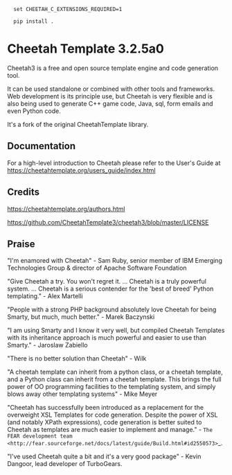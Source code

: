 ```console
  set CHEETAH_C_EXTENSIONS_REQUIRED=1 
  
  pip install .
```



Cheetah Template 3.2.5a0
========================

Cheetah3 is a free and open source template engine and code generation tool.

It can be used standalone or combined with other tools and frameworks. Web
development is its principle use, but Cheetah is very flexible and is also being
used to generate C++ game code, Java, sql, form emails and even Python code.

It's a fork of the original CheetahTemplate library.

Documentation
-------------

For a high-level introduction to Cheetah please refer to the User's Guide
at https://cheetahtemplate.org/users_guide/index.html

Credits
-------

https://cheetahtemplate.org/authors.html

https://github.com/CheetahTemplate3/cheetah3/blob/master/LICENSE


Praise
------

"I'm enamored with Cheetah" - Sam Ruby, senior member of IBM Emerging
Technologies Group & director of Apache Software Foundation

"Give Cheetah a try. You won't regret it. ... Cheetah is a truly powerful
system. ... Cheetah is a serious contender for the 'best of breed' Python
templating." - Alex Martelli

"People with a strong PHP background absolutely love Cheetah for being Smarty,
but much, much better." - Marek Baczynski

"I am using Smarty and I know it very well, but compiled Cheetah Templates with
its inheritance approach is much powerful and easier to use than Smarty." -
Jaroslaw Zabiello

"There is no better solution than Cheetah" - Wilk

"A cheetah template can inherit from a python class, or a cheetah template, and
a Python class can inherit from a cheetah template. This brings the full power
of OO programming facilities to the templating system, and simply blows away
other templating systems" - Mike Meyer

"Cheetah has successfully been introduced as a replacement for the overweight
XSL Templates for code generation. Despite the power of XSL (and notably XPath
expressions), code generation is better suited to Cheetah as templates are much
easier to implement and manage." - `The FEAR development team
<http://fear.sourceforge.net/docs/latest/guide/Build.html#id2550573>`_.

"I've used Cheetah quite a bit and it's a very good package" - Kevin Dangoor,
lead developer of TurboGears.
